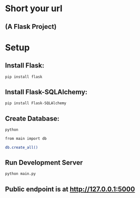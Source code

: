 # Short your url
## (A Flask Project)

# Setup

## Install Flask:
```bash
pip install flask
```

## Install Flask-SQLAlchemy:
```bash
pip install Flask-SQLAlchemy
```

## Create Database:
```bash
python
```
```bash
from main import db
```
```bash
db.create_all()
```

## Run Development Server

```bash
python main.py
```
## Public endpoint is at http://127.0.0.1:5000

